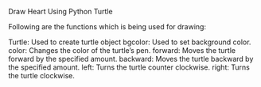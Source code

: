 Draw Heart Using Python Turtle


Following are the functions which is being used for drawing:

Turtle: Used to create turtle object
bgcolor: Used to set background color.
color: Changes the color of the turtle’s pen.
forward: Moves the turtle forward by the specified amount.
backward: Moves the turtle backward by the specified amount.
left: Turns the turtle counter clockwise.
right: Turns the turtle clockwise.
